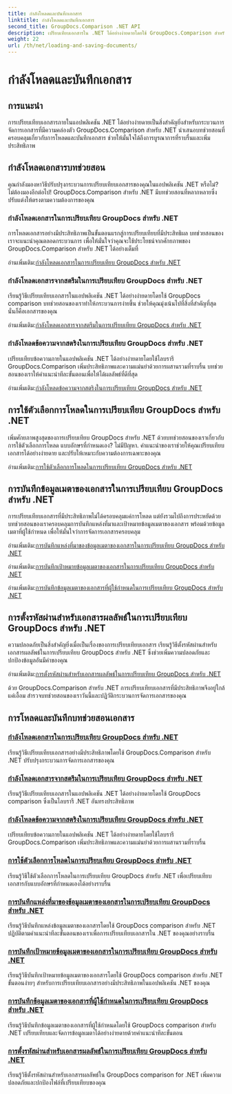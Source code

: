 ```yaml
---
title: กำลังโหลดและบันทึกเอกสาร
linktitle: กำลังโหลดและบันทึกเอกสาร
second_title: GroupDocs.Comparison .NET API
description: เปรียบเทียบเอกสารใน .NET ได้อย่างง่ายดายโดยใช้ GroupDocs.Comparison สำหรับ .NET เรียนรู้การโหลด การบันทึก และการใช้ตัวเลือกโหลดเพื่อการจัดการเอกสารที่มีประสิทธิภาพ
weight: 22
url: /th/net/loading-and-saving-documents/
---
```


# กำลังโหลดและบันทึกเอกสาร

## การแนะนำ

การเปรียบเทียบเอกสารภายในแอปพลิเคชัน .NET ได้อย่างง่ายดายเป็นสิ่งสำคัญยิ่งสำหรับกระบวนการจัดการเอกสารที่มีความคล่องตัว GroupDocs.Comparison สำหรับ .NET นำเสนอบทช่วยสอนที่ครอบคลุมเกี่ยวกับการโหลดและบันทึกเอกสาร ช่วยให้มั่นใจได้ถึงการบูรณาการที่ราบรื่นและเพิ่มประสิทธิภาพ

## กำลังโหลดเอกสารบทช่วยสอน

คุณกำลังมองหาวิธีปรับปรุงกระบวนการเปรียบเทียบเอกสารของคุณในแอปพลิเคชัน .NET หรือไม่? ไม่ต้องมองอีกต่อไป! GroupDocs.Comparison สำหรับ .NET มีบทช่วยสอนที่หลากหลายซึ่งปรับแต่งให้ตรงตามความต้องการของคุณ

### กำลังโหลดเอกสารในการเปรียบเทียบ GroupDocs สำหรับ .NET

การโหลดเอกสารอย่างมีประสิทธิภาพเป็นขั้นตอนแรกสู่การเปรียบเทียบที่มีประสิทธิผล บทช่วยสอนของเราจะแนะนำคุณตลอดกระบวนการ เพื่อให้มั่นใจว่าคุณจะใช้ประโยชน์จากศักยภาพของ GroupDocs.Comparison สำหรับ .NET ได้อย่างเต็มที่

 อ่านเพิ่มเติม:[กำลังโหลดเอกสารในการเปรียบเทียบ GroupDocs สำหรับ .NET](./loading-documents/)

### กำลังโหลดเอกสารจากสตรีมในการเปรียบเทียบ GroupDocs สำหรับ .NET

เรียนรู้วิธีเปรียบเทียบเอกสารในแอปพลิเคชัน .NET ได้อย่างง่ายดายโดยใช้ GroupDocs comparison บทช่วยสอนของเราทำให้กระบวนการง่ายขึ้น ช่วยให้คุณมุ่งเน้นไปที่สิ่งที่สำคัญที่สุด นั่นก็คือเอกสารของคุณ

 อ่านเพิ่มเติม:[กำลังโหลดเอกสารจากสตรีมในการเปรียบเทียบ GroupDocs สำหรับ .NET](./loading-documents-from-stream/)

### กำลังโหลดข้อความจากสตริงในการเปรียบเทียบ GroupDocs สำหรับ .NET

เปรียบเทียบข้อความภายในแอปพลิเคชัน .NET ได้อย่างง่ายดายโดยใช้ไลบรารี GroupDocs.Comparison เพิ่มประสิทธิภาพและความแม่นยำด้วยการผสานรวมที่ราบรื่น บทช่วยสอนของเราให้คำแนะนำทีละขั้นตอนเพื่อให้ได้ผลลัพธ์ที่ดีที่สุด

 อ่านเพิ่มเติม:[กำลังโหลดข้อความจากสตริงในการเปรียบเทียบ GroupDocs สำหรับ .NET](./loading-text-from-string/)

## การใช้ตัวเลือกการโหลดในการเปรียบเทียบ GroupDocs สำหรับ .NET

เพิ่มศักยภาพสูงสุดของการเปรียบเทียบ GroupDocs สำหรับ .NET ด้วยบทช่วยสอนของเราเกี่ยวกับการใช้ตัวเลือกการโหลด แบบอักษรที่กำหนดเอง? ไม่มีปัญหา. คำแนะนำของเราช่วยให้คุณเปรียบเทียบเอกสารได้อย่างง่ายดาย และปรับให้เหมาะกับความต้องการเฉพาะของคุณ

 อ่านเพิ่มเติม:[การใช้ตัวเลือกการโหลดในการเปรียบเทียบ GroupDocs สำหรับ .NET](./using-load-options/)

## การบันทึกข้อมูลเมตาของเอกสารในการเปรียบเทียบ GroupDocs สำหรับ .NET

การเปรียบเทียบเอกสารที่มีประสิทธิภาพไม่ได้ครอบคลุมแค่การโหลด แต่ยังรวมไปถึงการประหยัดด้วย บทช่วยสอนของเราครอบคลุมการบันทึกแหล่งที่มาและเป้าหมายข้อมูลเมตาของเอกสาร พร้อมด้วยข้อมูลเมตาที่ผู้ใช้กำหนด เพื่อให้มั่นใจว่าการจัดการเอกสารครอบคลุม

 อ่านเพิ่มเติม:[การบันทึกแหล่งที่มาของข้อมูลเมตาของเอกสารในการเปรียบเทียบ GroupDocs สำหรับ .NET](./saving-documents-metadata-source/)

 อ่านเพิ่มเติม:[การบันทึกเป้าหมายข้อมูลเมตาของเอกสารในการเปรียบเทียบ GroupDocs สำหรับ .NET](./saving-documents-metadata-target/)

 อ่านเพิ่มเติม:[การบันทึกข้อมูลเมตาของเอกสารที่ผู้ใช้กำหนดในการเปรียบเทียบ GroupDocs สำหรับ .NET](./saving-user-defined-document-metadata/)

## การตั้งรหัสผ่านสำหรับเอกสารผลลัพธ์ในการเปรียบเทียบ GroupDocs สำหรับ .NET

ความปลอดภัยเป็นสิ่งสำคัญยิ่งเมื่อเป็นเรื่องของการเปรียบเทียบเอกสาร เรียนรู้วิธีตั้งรหัสผ่านสำหรับเอกสารผลลัพธ์ในการเปรียบเทียบ GroupDocs สำหรับ .NET ซึ่งช่วยเพิ่มความปลอดภัยและปกป้องข้อมูลอันมีค่าของคุณ

 อ่านเพิ่มเติม:[การตั้งรหัสผ่านสำหรับเอกสารผลลัพธ์ในการเปรียบเทียบ GroupDocs สำหรับ .NET](./setting-password-for-resultant-document/)

ด้วย GroupDocs.Comparison สำหรับ .NET การเปรียบเทียบเอกสารที่มีประสิทธิภาพจึงอยู่ใกล้แค่เอื้อม สำรวจบทช่วยสอนของเราวันนี้และปฏิวัติกระบวนการจัดการเอกสารของคุณ
## การโหลดและบันทึกบทช่วยสอนเอกสาร
### [กำลังโหลดเอกสารในการเปรียบเทียบ GroupDocs สำหรับ .NET](./loading-documents/)
เรียนรู้วิธีเปรียบเทียบเอกสารอย่างมีประสิทธิภาพโดยใช้ GroupDocs.Comparison สำหรับ .NET ปรับปรุงกระบวนการจัดการเอกสารของคุณ
### [กำลังโหลดเอกสารจากสตรีมในการเปรียบเทียบ GroupDocs สำหรับ .NET](./loading-documents-from-stream/)
เรียนรู้วิธีเปรียบเทียบเอกสารในแอปพลิเคชัน .NET ได้อย่างง่ายดายโดยใช้ GroupDocs comparison ซึ่งเป็นไลบรารี .NET อันทรงประสิทธิภาพ
### [กำลังโหลดข้อความจากสตริงในการเปรียบเทียบ GroupDocs สำหรับ .NET](./loading-text-from-string/)
เปรียบเทียบข้อความภายในแอปพลิเคชัน .NET ได้อย่างง่ายดายโดยใช้ไลบรารี GroupDocs.Comparison เพิ่มประสิทธิภาพและความแม่นยำด้วยการผสานรวมที่ราบรื่น
### [การใช้ตัวเลือกการโหลดในการเปรียบเทียบ GroupDocs สำหรับ .NET](./using-load-options/)
เรียนรู้วิธีใช้ตัวเลือกการโหลดในการเปรียบเทียบ GroupDocs สำหรับ .NET เพื่อเปรียบเทียบเอกสารกับแบบอักษรที่กำหนดเองได้อย่างราบรื่น
### [การบันทึกแหล่งที่มาของข้อมูลเมตาของเอกสารในการเปรียบเทียบ GroupDocs สำหรับ .NET](./saving-documents-metadata-source/)
เรียนรู้วิธีบันทึกแหล่งข้อมูลเมตาของเอกสารโดยใช้ GroupDocs comparison สำหรับ .NET ปฏิบัติตามคำแนะนำทีละขั้นตอนของเราเพื่อการเปรียบเทียบเอกสารใน .NET ของคุณอย่างราบรื่น
### [การบันทึกเป้าหมายข้อมูลเมตาของเอกสารในการเปรียบเทียบ GroupDocs สำหรับ .NET](./saving-documents-metadata-target/)
เรียนรู้วิธีบันทึกเป้าหมายข้อมูลเมตาของเอกสารโดยใช้ GroupDocs comparison สำหรับ .NET ขั้นตอนง่ายๆ สำหรับการเปรียบเทียบเอกสารอย่างมีประสิทธิภาพในแอปพลิเคชัน .NET ของคุณ
### [การบันทึกข้อมูลเมตาของเอกสารที่ผู้ใช้กำหนดในการเปรียบเทียบ GroupDocs สำหรับ .NET](./saving-user-defined-document-metadata/)
เรียนรู้วิธีบันทึกข้อมูลเมตาของเอกสารที่ผู้ใช้กำหนดโดยใช้ GroupDocs comparison สำหรับ .NET เปรียบเทียบและจัดการข้อมูลเมตาได้อย่างง่ายดายด้วยคำแนะนำทีละขั้นตอน
### [การตั้งรหัสผ่านสำหรับเอกสารผลลัพธ์ในการเปรียบเทียบ GroupDocs สำหรับ .NET](./setting-password-for-resultant-document/)
เรียนรู้วิธีตั้งรหัสผ่านสำหรับเอกสารผลลัพธ์ใน GroupDocs comparison for .NET เพิ่มความปลอดภัยและปกป้องไฟล์ที่เปรียบเทียบของคุณ
